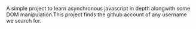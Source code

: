 A simple project to learn asynchronous javascript in depth alongwith some DOM manipulation.This project finds the github account of any username we search for.
